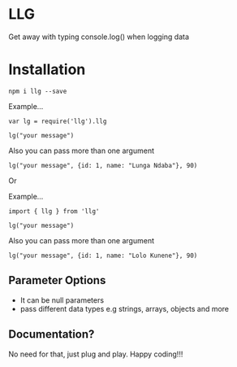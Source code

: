 # LLG

Get away with typing console.log() when logging data

# Installation

`npm i llg --save`

Example...

```
var lg = require('llg').llg

lg("your message")

```
Also you can pass more than one argument
 
```
lg("your message", {id: 1, name: "Lunga Ndaba"}, 90)

```

Or 

Example...

```
import { llg } from 'llg'

lg("your message")

```

Also you can pass more than one argument
 
```
lg("your message", {id: 1, name: "Lolo Kunene"}, 90)

```

## Parameter Options

- It can be null parameters
- pass different data types e.g strings, arrays, objects and more

## Documentation?

No need for that, just plug and play. Happy coding!!!